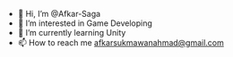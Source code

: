 - 👋 Hi, I’m @Afkar-Saga
- 👀 I’m interested in Game Developing
- 🌱 I’m currently learning Unity
- 📫 How to reach me afkarsukmawanahmad@gmail.com

<!---
Afkar-Saga/Afkar-Saga is a ✨ special ✨ repository because its `README.md` (this file) appears on your GitHub profile.
You can click the Preview link to take a look at your changes.
--->
